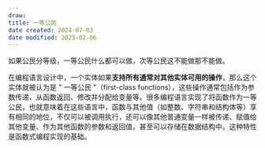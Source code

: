 ```yaml
---
draw:
title: 一等公民
date created: 2024-07-03
date modified: 2025-02-06
---
```


如果公民分等级，一等公民什么都可以做，次等公民这不能做那不能做。

<!--more-->

在编程语言设计中，一个实体如果**支持所有通常对其他实体可用的操作**，那么这个实体就被认为是 " 一等公民 "（first-class functions），这些操作通常包括作为参数传递、从函数返回、修改并分配给变量等。很多编程语言实现了将函数作为一等公民，也就意味着在这些语言中，函数与其他值（如整数、字符串和结构体等）享有相同的地位，不仅可以被调用执行，还可以像其他普通变量一样被传递、赋值给其他变量、作为其他函数的参数和返回值，甚至可以存储在数据结构中。这种特性是函数式编程实现的基础。
